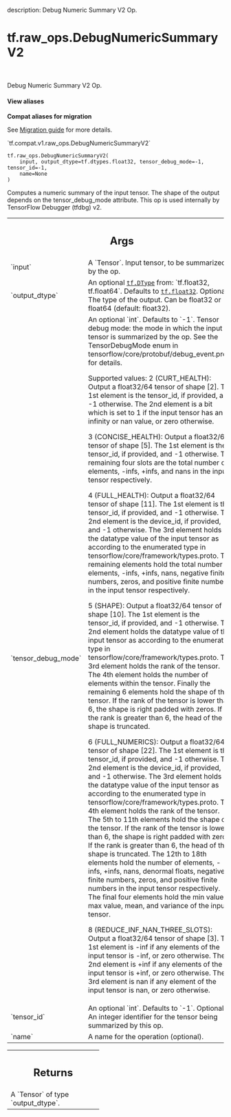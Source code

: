 description: Debug Numeric Summary V2 Op.

<div itemscope itemtype="http://developers.google.com/ReferenceObject">
<meta itemprop="name" content="tf.raw_ops.DebugNumericSummaryV2" />
<meta itemprop="path" content="Stable" />
</div>

# tf.raw_ops.DebugNumericSummaryV2

<!-- Insert buttons and diff -->

<table class="tfo-notebook-buttons tfo-api nocontent" align="left">

</table>



Debug Numeric Summary V2 Op.

<section class="expandable">
  <h4 class="showalways">View aliases</h4>
  <p>
<b>Compat aliases for migration</b>
<p>See
<a href="https://www.tensorflow.org/guide/migrate">Migration guide</a> for
more details.</p>
<p>`tf.compat.v1.raw_ops.DebugNumericSummaryV2`</p>
</p>
</section>

<pre class="devsite-click-to-copy prettyprint lang-py tfo-signature-link">
<code>tf.raw_ops.DebugNumericSummaryV2(
    input, output_dtype=tf.dtypes.float32, tensor_debug_mode=-1, tensor_id=-1,
    name=None
)
</code></pre>



<!-- Placeholder for "Used in" -->

Computes a numeric summary of the input tensor. The shape of the output
depends on the tensor_debug_mode attribute.
This op is used internally by TensorFlow Debugger (tfdbg) v2.

<!-- Tabular view -->
 <table class="responsive fixed orange">
<colgroup><col width="214px"><col></colgroup>
<tr><th colspan="2"><h2 class="add-link">Args</h2></th></tr>

<tr>
<td>
`input`
</td>
<td>
A `Tensor`. Input tensor, to be summarized by the op.
</td>
</tr><tr>
<td>
`output_dtype`
</td>
<td>
An optional <a href="../../tf/dtypes/DType.md"><code>tf.DType</code></a> from: `tf.float32, tf.float64`. Defaults to <a href="../../tf.md#float32"><code>tf.float32</code></a>.
Optional. The type of the output. Can be float32 or float64 (default: float32).
</td>
</tr><tr>
<td>
`tensor_debug_mode`
</td>
<td>
An optional `int`. Defaults to `-1`.
Tensor debug mode: the mode in which the input tensor is summarized
by the op. See the TensorDebugMode enum in
tensorflow/core/protobuf/debug_event.proto for details.

Supported values:
2 (CURT_HEALTH): Output a float32/64 tensor of shape [2]. The 1st
element is the tensor_id, if provided, and -1 otherwise. The 2nd
element is a bit which is set to 1 if the input tensor has an
infinity or nan value, or zero otherwise.

3 (CONCISE_HEALTH): Output a float32/64 tensor of shape [5]. The 1st
element is the tensor_id, if provided, and -1 otherwise. The
remaining four slots are the total number of elements, -infs,
+infs, and nans in the input tensor respectively.

4 (FULL_HEALTH): Output a float32/64 tensor of shape [11]. The 1st
element is the tensor_id, if provided, and -1 otherwise. The 2nd
element is the device_id, if provided, and -1 otherwise. The 3rd
element holds the datatype value of the input tensor as according
to the enumerated type in tensorflow/core/framework/types.proto.
The remaining elements hold the total number of elements, -infs,
+infs, nans, negative finite numbers, zeros, and positive finite
numbers in the input tensor respectively.

5 (SHAPE): Output a float32/64 tensor of shape [10]. The 1st
element is the tensor_id, if provided, and -1 otherwise. The 2nd
element holds the datatype value of the input tensor as according
to the enumerated type in tensorflow/core/framework/types.proto.
The 3rd element holds the rank of the tensor. The 4th element holds
the number of elements within the tensor. Finally the remaining 6
elements hold the shape of the tensor. If the rank of the tensor
is lower than 6, the shape is right padded with zeros. If the rank
is greater than 6, the head of the shape is truncated.

6 (FULL_NUMERICS): Output a float32/64 tensor of shape [22]. The 1st
element is the tensor_id, if provided, and -1 otherwise. The 2nd
element is the device_id, if provided, and -1 otherwise. The 3rd
element holds the datatype value of the input tensor as according
to the enumerated type in tensorflow/core/framework/types.proto.
The 4th element holds the rank of the tensor. The 5th to 11th
elements hold the shape of the tensor. If the rank of the tensor
is lower than 6, the shape is right padded with zeros. If the rank
is greater than 6, the head of the shape is truncated. The 12th to
18th elements hold the number of elements, -infs, +infs, nans,
denormal floats, negative finite numbers, zeros, and positive
finite numbers in the input tensor respectively. The final four
elements hold the min value, max value, mean, and variance of the
input tensor.

8 (REDUCE_INF_NAN_THREE_SLOTS): Output a float32/64 tensor of shape
[3]. The 1st element is -inf if any elements of the input tensor
is -inf, or zero otherwise. The 2nd element is +inf if any elements
of the input tensor is +inf, or zero otherwise.  The 3rd element is
nan if any element of the input tensor is nan, or zero otherwise.
</td>
</tr><tr>
<td>
`tensor_id`
</td>
<td>
An optional `int`. Defaults to `-1`.
Optional. An integer identifier for the tensor being summarized by this op.
</td>
</tr><tr>
<td>
`name`
</td>
<td>
A name for the operation (optional).
</td>
</tr>
</table>



<!-- Tabular view -->
 <table class="responsive fixed orange">
<colgroup><col width="214px"><col></colgroup>
<tr><th colspan="2"><h2 class="add-link">Returns</h2></th></tr>
<tr class="alt">
<td colspan="2">
A `Tensor` of type `output_dtype`.
</td>
</tr>

</table>

